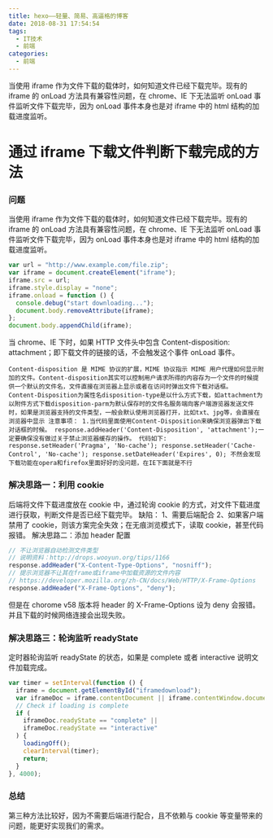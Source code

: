 ```yaml
---
title: hexo——轻量、简易、高逼格的博客
date: 2018-08-31 17:54:54
tags:
  - IT技术
  - 前端
categories:
  - 前端
---
```


当使用 iframe 作为文件下载的载体时，如何知道文件已经下载完毕。现有的 iframe 的 onLoad 方法具有兼容性问题，在 chrome、IE 下无法监听 onLoad 事件监听文件下载完毕，因为 onLoad 事件本身也是对 iframe 中的 html 结构的加载进度监听。

<!-- more -->

# 通过 iframe 下载文件判断下载完成的方法

### 问题

当使用 iframe 作为文件下载的载体时，如何知道文件已经下载完毕。现有的 iframe 的 onLoad 方法具有兼容性问题，在 chrome、IE 下无法监听 onLoad 事件监听文件下载完毕，因为 onLoad 事件本身也是对 iframe 中的 html 结构的加载进度监听。

```js
var url = "http://www.example.com/file.zip";
var iframe = document.createElement("iframe");
iframe.src = url;
iframe.style.display = "none";
iframe.onload = function () {
  console.debug("start downloading...");
  document.body.removeAttribute(iframe);
};
document.body.appendChild(iframe);
```

当 chrome、IE 下时，如果 HTTP 文件头中包含 Content-disposition: attachment；即下载文件的链接的话，不会触发这个事件 onLoad 事件。

`Content-disposition 是 MIME 协议的扩展，MIME 协议指示 MIME 用户代理如何显示附加的文件。Content-disposition其实可以控制用户请求所得的内容存为一个文件的时候提供一个默认的文件名，文件直接在浏览器上显示或者在访问时弹出文件下载对话框。 Content-Disposition为属性名disposition-type是以什么方式下载，如attachment为以附件方式下载disposition-parm为默认保存时的文件名服务端向客户端游览器发送文件时，如果是浏览器支持的文件类型，一般会默认使用浏览器打开，比如txt、jpg等，会直接在浏览器中显示 注意事项： 1.当代码里面使用Content-Disposition来确保浏览器弹出下载对话框的时候。 response.addHeader('Content-Disposition', 'attachment');一定要确保没有做过关于禁止浏览器缓存的操作。 代码如下: response.setHeader('Pragma', 'No-cache'); response.setHeader('Cache-Control', 'No-cache'); response.setDateHeader('Expires', 0); 不然会发现下载功能在opera和firefox里面好好的没问题，在IE下面就是不行`

### 解决思路一：利用 cookie

后端将文件下载进度放在 cookie 中，通过轮询 cookie 的方式，对文件下载进度进行获取，判断文件是否已经下载完毕。 缺陷： 1、需要后端配合 2、如果客户端禁用了 cookie，则该方案完全失效；在无痕浏览模式下，读取 cookie，甚至代码报错。
解决思路二：添加 header 配置

```js
// 不让浏览器自动检测文件类型
// 说明资料：http://drops.wooyun.org/tips/1166
response.addHeader("X-Content-Type-Options", "nosniff");
// 提示浏览器不让其在frame或iframe中加载资源的文件内容
// https://developer.mozilla.org/zh-CN/docs/Web/HTTP/X-Frame-Options
response.addHeader("X-Frame-Options", "deny");
```

但是在 chorome v58 版本将 header 的 X-Frame-Options 设为 deny 会报错。并且下载的时候网络连接会出现失败。

### 解决思路三：轮询监听 readyState

定时器轮询监听 readyState 的状态，如果是 complete 或者 interactive 说明文件加载完成。

```js
var timer = setInterval(function () {
  iframe = document.getElementById("iframedownload");
  var iframeDoc = iframe.contentDocument || iframe.contentWindow.document;
  // Check if loading is complete
  if (
    iframeDoc.readyState == "complete" ||
    iframeDoc.readyState == "interactive"
  ) {
    loadingOff();
    clearInterval(timer);
    return;
  }
}, 4000);
```

### 总结

第三种方法比较好，因为不需要后端进行配合，且不依赖与 cookie 等变量带来的问题，能更好实现我们的需求。
